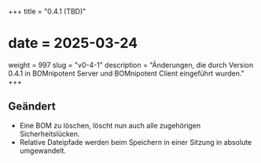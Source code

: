 +++
title = "0.4.1 (TBD)"
# date = 2025-03-24
weight = 997
slug = "v0-4-1"
description = "Änderungen, die durch Version 0.4.1 in BOMnipotent Server und BOMnipotent Client eingeführt wurden."
+++

## Geändert
- Eine BOM zu löschen, löscht nun auch alle zugehörigen Sicherheitslücken.
- Relative Dateipfade werden beim Speichern in einer Sitzung in absolute umgewandelt.
